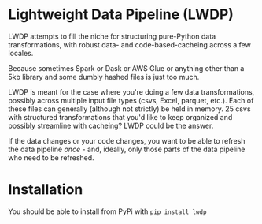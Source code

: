 # Lightweight Data Pipeline (LWDP)

LWDP attempts to fill the niche for structuring pure-Python data transformations,
with robust data- and code-based-cacheing across a few locales. 

Because sometimes Spark or Dask or AWS Glue or anything other than a 5kb library and some
dumbly hashed files is just too much.

LWDP is meant for the case where you're doing a few data transformations, possibly across
multiple input file types (csvs, Excel, parquet, etc.). Each of these files can generally (although
not strictly) be held in memory. 25 csvs with structured transformations that you'd like to keep organized
and possibly streamline with cacheing? LWDP could be the answer.

If the data changes or your code changes, you want to be able to refresh the data pipeline *once* - and,
ideally, only those parts of the data pipeline who need to be refreshed.

# Installation

You should be able to install from PyPi with `pip install lwdp`